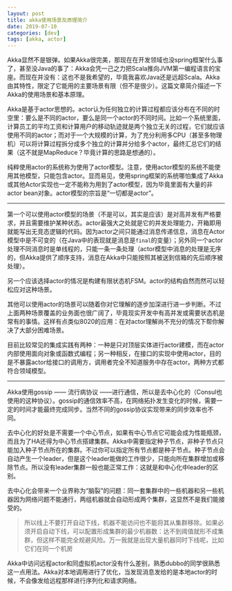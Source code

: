 ```yaml
---
layout: post
title: akka使用场景及原理简介
date: 2019-07-10
categories: [dev]
tags: [akka, actor]
---
```


Akka显然不是银弹。如果Akka很完美，那现在在开发领域也没spring框架什么事了，甚至没Java的事了：Akka会凭一己之力把Scala推向JVM第一编程语言的宝座。而现在并没有：这也不是我希望的，毕竟我喜欢Java还是远超Scala。Akka由其特性，限定了它能用的主要场景有限（但不是很少）。这篇文章简介描述一下Akka的使用场景和基本原理。

Akka是基于actor思想的。actor认为任何独立的计算过程都应该分布在不同的时空里：要么是不同的actor，要么是同一个actor的不同时间。比如一个系统里面，计算员工的平均工资和计算用户的移动轨迹就是两个独立无关的过程，它们就应该使用不同的actor；而对于一个大规模的计算，为了充分利用多CPU（甚至多物理机）可以将计算过程拆分成多个独立的计算并分给多个actor，最终汇总它们的结果（这不就是MapReduce？毕竟计算的思路是想通的）。

纯粹使用actor的系统称为使用了actor模型。注意，使用actor模型的系统不能使用其他模型，只能包含actor。显而易见，使用spring框架的系统哪怕集成了Akka或其他Actor实现也一定不能称为用到了actor模型，因为毕竟里面有大量的非actor bean对象。actor模型的宗旨是“一切都是actor”。

---

第一个可以使用actor模型的场景（不是可以，其实是应该）是对高并发有严格要求，并且需要维护某种状态。actor最强大之处就是它的并发处理能力，开箱即用就能写出无竞态逻辑的代码。因为actor之间只能通过消息传递信息，消息在Actor模型中是不可变的（在Java中的表现就是消息是`final`的变量）；另外同一个actor处理不同消息时是单线程的，只能一条一条处理（actor模型中消息的处理是无序的，但Akka提供了顺序支持，消息在Akka中只能按照其被送到信箱的先后顺序被处理）。

另一个应该选择actor的情况是构建有限状态机FSM。actor的结构自然而然可以轻松应对这种场景。

其他可以使用actor的场景可以随着你对它理解的逐步加深进行进一步判断。不过上面两种场景覆盖的业务面也很广阔了，毕竟现实开发中有高并发或需要状态机是常有的事情。这样有点类似8020的应用：在对actor理解尚不充分的情况下帮你解决了大部分困难场景。

目前比较常见的集成实践有两种：一种是只对顶层实体进行actor建模，而在actor内部使用面向对象或函数式编程；另一种相反，在接口的实现中使用actor，目的是不暴露actor给接口的调用方，调用者完全不知道服务中存在actor。两种方式都符合领域模型。

---

Akka使用gossip —— 流行病协议 ——进行通信，所以是去中心化的（Consul也使用的这种协议）。gossip的通信效率不高，在网络拓扑发生变化的时候，需要一定的时间才能最终完成同步。当然不同的gossip协议实现带来的同步效率也不同。

去中心化的好处是不需要一个中心节点，如果有中心节点它可能会成为性能瓶颈，而且为了HA还得为中心节点搭建集群。Akka中需要指定种子节点，非种子节点只能加入种子节点所在的集群。不过你可以指定所有节点都是种子节点。种子节点会自动产生一个leader，但是这个leader能做的工作很少，只能向所在集群增加或移除节点。所以没有leader集群一般也能正常工作：这就是和中心化中leader的区别。

去中心化会带来一个业界称为“脑裂”的问题：同一套集群中的一些机器和另一些机器因为网络问题不能通行，两组机器就会自动形成两个集群，这显然不是我们能接受的。

> 所以线上不要打开自动下线，机器不能访问也不能将其从集群移除。如果必须开启自动下线，可以配置形成集群的最少机器数：达不到阈值就形不成集群，但这样不能完全规避风险。万一我就是出现大量机器同时下线呢，比如它们在同一个机房

Akka中访问远程actor和同虚拟机actor没有什么差别，熟悉dubbo的同学很熟悉这一点用法。Akka对本地调用进行了优化，当发现消息发给的是本地actor的时候，不会像发给远程那样进行序列化和请求网络。
